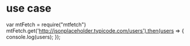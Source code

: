# use case
var mtFetch = require("mtfetch")
mtFetch.get('http://jsonplaceholder.typicode.com/users').then(users => {
console.log(users);
});